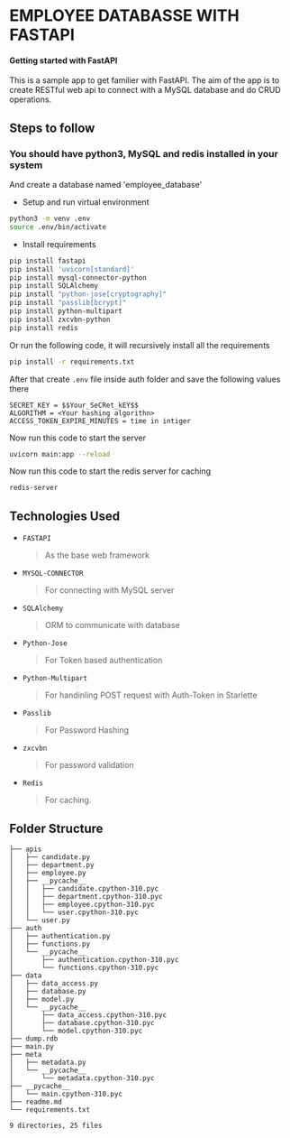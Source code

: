 # EMPLOYEE DATABASSE WITH FASTAPI

#### Getting started with FastAPI
This is a sample app to get familier with FastAPI. The aim of the app is to create RESTful web api to connect with a MySQL database and do CRUD operations.

## Steps to follow
### You should have python3, MySQL and redis installed in your system
And create a database named 'employee_database'

- Setup and run virtual environment
``` bash
python3 -m venv .env
source .env/bin/activate
```
- Install requirements
``` bash
pip install fastapi
pip install 'uvicorn[standard]'
pip install mysql-connector-python
pip install SQLAlchemy
pip install "python-jose[cryptography]"
pip install "passlib[bcrypt]"
pip install python-multipart
pip install zxcvbn-python
pip install redis
```
Or run the following code, it will recursively install all the requirements
``` bash
pip install -r requirements.txt
```

After that create ```.env``` file inside auth folder and save the following values there
```.env
SECRET_KEY = $$Your_SeCRet_kEY$$
ALGORITHM = <Your hashing algorithn>
ACCESS_TOKEN_EXPIRE_MINUTES = time in intiger
```

Now run this code to start the server
``` bash
uvicorn main:app --reload
```
Now run this code to start the redis server for caching
``` bash
redis-server
```
## Technologies Used
* `FASTAPI`
    > As the base web framework

* `MYSQL-CONNECTOR`
    > For connecting with MySQL server

* `SQLAlchemy`
    > ORM to communicate with database

* `Python-Jose`
    > For Token based authentication

* `Python-Multipart`
    > For handinling POST request with Auth-Token in Starlette

* `Passlib`
    > For Password Hashing

* `zxcvbn`
    > For password validation

* `Redis`
    > For caching.



## Folder Structure


```
├── apis
│   ├── candidate.py
│   ├── department.py
│   ├── employee.py
│   ├── __pycache__
│   │   ├── candidate.cpython-310.pyc
│   │   ├── department.cpython-310.pyc
│   │   ├── employee.cpython-310.pyc
│   │   └── user.cpython-310.pyc
│   └── user.py
├── auth
│   ├── authentication.py
│   ├── functions.py
│   └── __pycache__
│       ├── authentication.cpython-310.pyc
│       └── functions.cpython-310.pyc
├── data
│   ├── data_access.py
│   ├── database.py
│   ├── model.py
│   └── __pycache__
│       ├── data_access.cpython-310.pyc
│       ├── database.cpython-310.pyc
│       └── model.cpython-310.pyc
├── dump.rdb
├── main.py
├── meta
│   ├── metadata.py
│   └── __pycache__
│       └── metadata.cpython-310.pyc
├── __pycache__
│   └── main.cpython-310.pyc
├── readme.md
└── requirements.txt

9 directories, 25 files
```